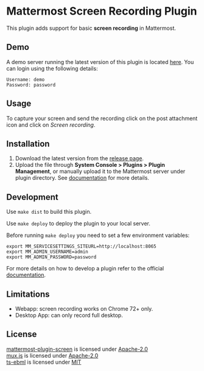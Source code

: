 # Mattermost Screen Recording Plugin

This plugin adds support for basic **screen recording** in Mattermost.

## Demo

A demo server running the latest version of this plugin is located [here](https://mm.krad.stream/testing/channels/town-square).
You can login using the following details:

```
Username: demo
Password: password
```

## Usage

To capture your screen and send the recording click on the post attachment icon and click on *Screen recording*.

## Installation

1. Download the latest version from the [release page](https://github.com/streamer45/mattermost-plugin-screen/releases).
2. Upload the file through **System Console > Plugins > Plugin Management**, or manually upload it to the Mattermost server under plugin directory. See [documentation](https://docs.mattermost.com/administration/plugins.html#set-up-guide) for more details.

## Development

Use ```make dist``` to build this plugin.

Use `make deploy` to deploy the plugin to your local server.

Before running `make deploy` you need to set a few environment variables:

```
export MM_SERVICESETTINGS_SITEURL=http://localhost:8065
export MM_ADMIN_USERNAME=admin
export MM_ADMIN_PASSWORD=password
```

For more details on how to develop a plugin refer to the official [documentation](https://developers.mattermost.com/extend/plugins/).

## Limitations

- Webapp: screen recording works on Chrome 72+ only.
- Desktop App: can only record full desktop.

## License

[mattermost-plugin-screen](https://github.com/streamer45/mattermost-plugin-screen) is licensed under [Apache-2.0](LICENSE)   
[mux.js](https://github.com/videojs/mux.js) is licensed under [Apache-2.0](https://github.com/videojs/mux.js/blob/master/LICENSE)  
[ts-ebml](https://github.com/legokichi/ts-ebml) is licensed under [MIT](https://opensource.org/licenses/MIT)   
